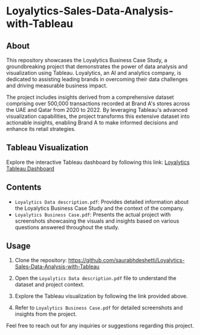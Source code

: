 # Loyalytics-Sales-Data-Analysis-with-Tableau

## About
This repository showcases the Loyalytics Business Case Study, a groundbreaking project that demonstrates the power of data analysis and visualization using Tableau. Loyalytics, an AI and analytics company, is dedicated to assisting leading brands in overcoming their data challenges and driving measurable business impact.

The project includes insights derived from a comprehensive dataset comprising over 500,000 transactions recorded at Brand A's stores across the UAE and Qatar from 2020 to 2022. By leveraging Tableau's advanced visualization capabilities, the project transforms this extensive dataset into actionable insights, enabling Brand A to make informed decisions and enhance its retail strategies.

## Tableau Visualization
Explore the interactive Tableau dashboard by following this link: [Loyalytics Tableau Dashboard](https://public.tableau.com/app/profile/saurabh.deshetti/viz/LoyalyticsBusinessCase_17148983807930/Dashboard2)

## Contents
- `Loyalytics Data description.pdf`: Provides detailed information about the Loyalytics Business Case Study and the context of the company.
- `Loyalytics Business Case.pdf`: Presents the actual project with screenshots showcasing the visuals and insights based on various questions answered throughout the study.



## Usage
1.	Clone the repository: https://github.com/saurabhdeshetti/Loyalytics-Sales-Data-Analysis-with-Tableau
   
2.	Open the `Loyalytics Data description.pdf` file to understand the dataset and project context.
   
3.	Explore the Tableau visualization by following the link provided above.
   
4.	Refer to `Loyalytics Business Case.pdf` for detailed screenshots and insights from the project.

Feel free to reach out for any inquiries or suggestions regarding this project.

